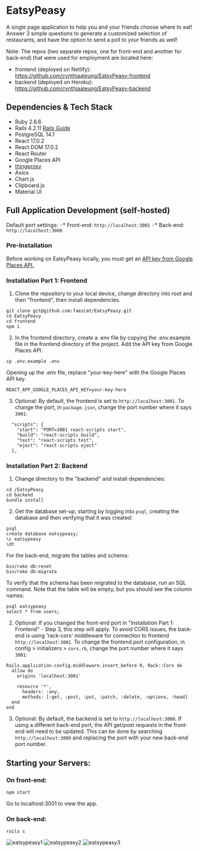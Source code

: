 # EatsyPeasy

A single page application to help you and your friends choose where to eat! Answer 3 simple questions to generate a customized selection of restaurants, and have the option to send a poll to your friends as well!

Note: The repos (two separate repos, one for front-end and another for back-end) that were used for employment are located here:

- frontend (deployed on Netlify): https://github.com/cynthiaaleung/EatsyPeasy-frontend
- backend (deployed on Heroku): https://github.com/cynthiaaleung/EatsyPeasy-backend

## Dependencies & Tech Stack

- Ruby 2.6.6
- Rails 4.2.11 [Rails Guide](http://guides.rubyonrails.org/v4.2/)
- PostgreSQL 14.1
- React 17.0.2
- React DOM 17.0.2
- React Router
- Google Places API
- [thingproxy](https://github.com/Freeboard/thingproxy)
- Axios
- Chart.js
- Clipboard.js
- Material UI

## Full Application Development (self-hosted)

Default port settings:
⋅⋅* Front-end: `http://localhost:3001`
⋅⋅* Back-end: `http://localhost:3000`

### Pre-Installation

Before working on EatsyPeasy locally, you must get an [API key from Google Places API.](https://developers.google.com/maps/documentation/places/web-service/get-api-key)

### Installation Part 1: Frontend

1. Clone the repository to your local device, change directory into root and then "frontend", then install dependencies.

```
git clone git@github.com:faezcat/EatsyPeasy.git
cd EatsyPeasy
cd frontend
npm i
```

2. In the frontend directory, create a .env file by copying the .env.example file in the frontend directory of the project. Add the API key from Google Places API.

```
cp .env.example .env
```

Opening up the .env file, replace "your-key-here" with the Google Places API key.

```
REACT_APP_GOOGLE_PLACES_API_KEY=your-key-here
```

3. Optional: By default, the frontend is set to `http://localhost:3001`. To change the port, in `package.json`, change the port number where it says `3001`:

```
  "scripts": {
    "start": "PORT=3001 react-scripts start",
    "build": "react-scripts build",
    "test": "react-scripts test",
    "eject": "react-scripts eject"
  },
```

### Installation Part 2: Backend

1. Change directory to the "backend" and install dependencies:

```
cd /EatsyPeasy
cd backend
bundle install
```

2. Get the database set-up, starting by logging into `psql`, creating the database and then verifying that it was created:

```
psql
create database eatsypeasy;
\c eatsypeasy
\dt
```

For the back-end, migrate the tables and schema:

```
bin/rake db:reset
bin/rake db:migrate
```

To verify that the schema has been migrated to the database, run an SQL command. Note that the table will be empty, but you should see the column names:

```
psql eatsypeasy
select * from users;
```

2. Optional: If you changed the front-end port in "Installation Part 1: Frontend" - Step 3, this step will apply. To avoid CORS issues, the back-end is using 'rack-cors' middleware for connection to frontend `http://localhost:3001`. To change the frontend port configuration, in config > initializers > `cors.rb`, change the port number where it says `3001`:

```
Rails.application.config.middleware.insert_before 0, Rack::Cors do
  allow do
    origins 'localhost:3001'

    resource '*',
      headers: :any,
      methods: [:get, :post, :put, :patch, :delete, :options, :head]
  end
end
```

3. Optional: By default, the backend is set to `http://localhost:3000`. If using a different back-end port, the API get/post requests in the front-end will need to be updated. This can be done by searching `http://localhost:3000` and replacing the port with your new back-end port number.

## Starting your Servers:

### On front-end:

```
npm start
```

Go to localhost:3001 to view the app.

### On back-end:

```
rails s
```

![eatsypeasy1](https://giphy.com/gifs/e3NJKSovarIin9AxgG)
![eatsypeasy2](https://giphy.com/gifs/yh7wWGrqEgTvuMLerL)
![eatsypeasy3](https://giphy.com/gifs/6RcfzC5Y9I7sGAd1Tk)
